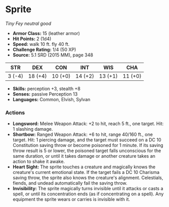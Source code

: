 # Sprite

*Tiny* *Fey* *neutral good*

- **Armor Class:** 15 (leather armor)
- **Hit Points:** 2 (1d4)
- **Speed:** walk 10 ft. fly 40 ft.
- **Challenge Rating:** 1/4 (50 XP)
- **Source:** 5.1 SRD (2015 MM), page 348

| STR | DEX | CON | INT | WIS | CHA |
| --- | --- | --- | --- | --- | --- |
| 3 (-4) | 18 (+4) | 10 (+0) | 14 (+2) | 13 (+1) | 11 (+0) |

- **Skills:** perception +3, stealth +8
- **Senses:** passive Perception 13
- **Languages:** Common, Elvish, Sylvan

### Actions

- **Longsword:** Melee Weapon Attack: +2 to hit, reach 5 ft., one target. Hit: 1 slashing damage.
- **Shortbow:** Ranged Weapon Attack: +6 to hit, range 40/160 ft., one target. Hit: 1 piercing damage, and the target must succeed on a DC 10 Constitution saving throw or become poisoned for 1 minute. If its saving throw result is 5 or lower, the poisoned target falls unconscious for the same duration, or until it takes damage or another creature takes an action to shake it awake.
- **Heart Sight:** The sprite touches a creature and magically knows the creature's current emotional state. If the target fails a DC 10 Charisma saving throw, the sprite also knows the creature's alignment. Celestials, fiends, and undead automatically fail the saving throw.
- **Invisibility:** The sprite magically turns invisible until it attacks or casts a spell, or until its concentration ends (as if concentrating on a spell). Any equipment the sprite wears or carries is invisible with it.


